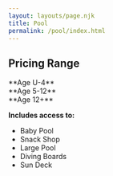 ```yaml
---
layout: layouts/page.njk
title: Pool
permalink: /pool/index.html
---
```

## Pricing Range

<div class="box-flex align-start prices">
<div>
**Age U-4**
</div>
<div>
**Age 5-12**
</div>
<div>
**Age 12+**
</div>
</div>

**Includes access to:**

* Baby Pool
* Snack Shop
* Large Pool
* Diving Boards
* Sun Deck